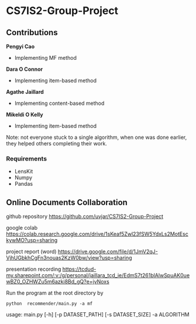 # CS7IS2-Group-Project

## Contributions

**Pengyi Cao**

* Implementing MF method

**Dara O Connor**

* Implementing item-based method

**Agathe Jaillard**

* Implementing content-based method

**Mikeldi O Kelly**

* Implementing item-based method

Note: not everyone stuck to a single algorithm, when one was done earlier, they helped others completing their work.


### Requirements
    
* LensKit
* Numpy
* Pandas


## Online Documents Collaboration 
github repository
https://github.com/uvjar/CS7IS2-Group-Project

google colab
https://colab.research.google.com/drive/1sKeaf5Zwl23fSW5YdxLs2MotEsckywMO?usp=sharing

project report (word)
https://drive.google.com/file/d/1JmV2qJ-VjhUGbkhCgFn3nouas2KzW0bw/view?usp=sharing

presentation recording
https://tcdud-my.sharepoint.com/:v:/g/personal/jaillara_tcd_ie/EdmS7t261blAlwSpuAK0uewBZ0_OZHWZu5m6azki8Bd_gQ?e=jvNoxs





Run the program at the root directory by

`python  recommender/main.py -a mf`

usage: main.py [-h] [-p DATASET_PATH] [-s DATASET_SIZE] -a ALGORITHM
